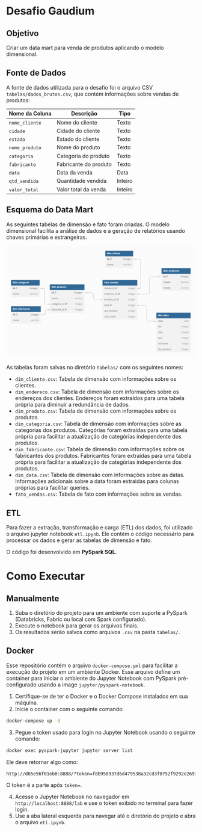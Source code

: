 # Desafio Gaudium

## Objetivo

Criar um data mart para venda de produtos aplicando o modelo dimensional.

## Fonte de Dados

A fonte de dados utilizada para o desafio foi o arquivo CSV `tabelas/dados_brutos.csv`, que contém informações sobre vendas de produtos:

| Nome da Coluna  | Descrição                               | Tipo     |
|-----------------|-----------------------------------------|----------|
| `nome_cliente`  | Nome do cliente                         | Texto    |
| `cidade`        | Cidade do cliente                       | Texto    |
| `estado`        | Estado do cliente                       | Texto    |
| `nome_produto`  | Nome do produto                         | Texto    |
| `categoria`     | Categoria do produto                    | Texto    |
| `fabricante`    | Fabricante do produto                   | Texto    |
| `data`          | Data da venda                           | Data     |
| `qtd_vendida`   | Quantidade vendida                      | Inteiro  |
| `valor_total`   | Valor total da venda                    | Inteiro  |

## Esquema do Data Mart

As seguintes tabelas de dimensão e fato foram criadas. O modelo dimensional facilita a análise de dados e a geração de relatórios usando chaves primárias e estrangeiras.

![dados brutos esquema](images/data_mart_schema.png)

As tabelas foram salvas no diretório `tabelas/` com os seguintes nomes:

- `dim_cliente.csv`: Tabela de dimensão com informações sobre os clientes.
- `dim_endereco.csv`: Tabela de dimensão com informações sobre os endereços dos clientes. Endereços foram extraídos para uma tabela própria para diminuir a redundância de dados.
- `dim_produto.csv`: Tabela de dimensão com informações sobre os produtos.
- `dim_categoria.csv`: Tabela de dimensão com informações sobre as categorias dos produtos. Categórias foram extraídas para uma tabela própria para facilitar a atualização de categórias independente dos produtos.
- `dim_fabricante.csv`: Tabela de dimensão com informações sobre os fabricantes dos produtos. Fabricantes foram extraídas para uma tabela própria para facilitar a atualização de categórias independente dos produtos.
- `dim_data.csv`: Tabela de dimensão com informações sobre as datas. Informações adicionais sobre a data foram extraidas para colunas próprias para facilitar queries.
- `fato_vendas.csv`: Tabela de fato com informações sobre as vendas.

## ETL

Para fazer a extração, transformação e carga (ETL) dos dados, foi utilizado o arquivo jupyter notebook `etl.ipynb`. Ele contém o código necessário para processar os dados e gerar as tabelas de dimensão e fato.

O código foi desenvolvido em **PySpark SQL**.

# Como Executar

## Manualmente

1. Suba o diretório do projeto para um ambiente com suporte a PySpark (Databricks, Fabric ou local com Spark configurado).
2. Execute o notebook para gerar os arquivos finais.
3. Os resultados serão salvos como arquivos `.csv` na pasta `tabelas/`.

## Docker

Esse repositório contém o arquivo `docker-compose.yml` para facilitar a execução do projeto em um ambiente Docker. Esse arquivo define um container para iniciar o ambiente do Jupyter Notebook com PySpark pré-configurado usando a image `jupyter/pyspark-notebook`.

1. Certifique-se de ter o Docker e o Docker Compose instalados em sua máquina.
2. Inicie o container com o seguinte comando:

```bash
docker-compose up -d
```

3. Pegue o token usado para login no Jupyter Notebook usando o seguinte comando:

```bash
docker exec pyspark-jupyter jupyter server list
```

Ele deve retornar algo como:

```bash
http://d05e56f01eb0:8888/?token=f8b958937d6d479538a32cd3f0752f9292e269710b32ce23 :: /home/jovyan
```

O token é a parte após `token=`.

4. Acesse o Jupyter Notebook no navegador em `http://localhost:8888/lab` e use o token exibido no terminal para fazer login.
5. Use a aba lateral esquerda para navegar até o diretório do projeto e abra o arquivo `etl.ipynb`.
